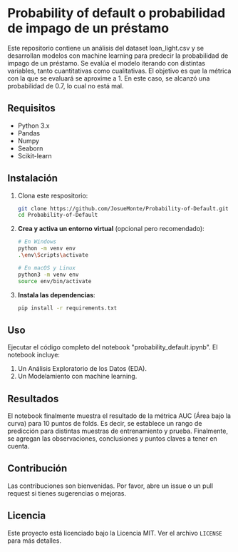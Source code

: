 # Probability of default o probabilidad de impago de un préstamo

Este repositorio contiene un análisis del dataset loan_light.csv y se desarrollan modelos con machine learning para predecir la probabilidad de impago de un préstamo. Se evalúa el modelo iterando con distintas variables, tanto cuantitativas como cualitativas. El objetivo es que la métrica con la que se evaluará se aproxime a 1. En este caso, se alcanzó una probabilidad de 0.7, lo cual no está mal.

## Requisitos
* Python 3.x
* Pandas
* Numpy
* Seaborn
* Scikit-learn

## Instalación
1. Clona este respositorio:
   ```sh
   git clone https://github.com/JosueMonte/Probability-of-Default.git
   cd Probability-of-Default
   ```
2. **Crea y activa un entorno virtual** (opcional pero recomendado):
    ```bash
    # En Windows
    python -m venv env
    .\env\Scripts\activate

    # En macOS y Linux
    python3 -m venv env
    source env/bin/activate
    ```
3. **Instala las dependencias**:
    ```bash
    pip install -r requirements.txt
    ```

## Uso

Ejecutar el código completo del notebook "probability_default.ipynb". El notebook incluye:
1. Un Análisis Exploratorio de los Datos (EDA).
2. Un Modelamiento con machine learning.

## Resultados

El notebook finalmente muestra el resultado de la métrica AUC (Área bajo la curva) para 10 puntos de folds. Es decir, se establece un rango de predicción para distintas muestras de entrenamiento y prueba. Finalmente, se agregan las observaciones, conclusiones y puntos claves a tener en cuenta.

## Contribución

Las contribuciones son bienvenidas. Por favor, abre un issue o un pull request si tienes sugerencias o mejoras.

## Licencia

Este proyecto está licenciado bajo la Licencia MIT. Ver el archivo `LICENSE` para más detalles.